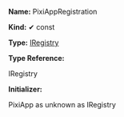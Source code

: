 **Name:** PixiAppRegistration

**Kind:** ✔ const

**Type:** [IRegistry](https://gitbook-18.gitbook.io/au//kernel/di/interfaces/iregistry)

**Type Reference:**

IRegistry

**Initializer:**

PixiApp as unknown as IRegistry

